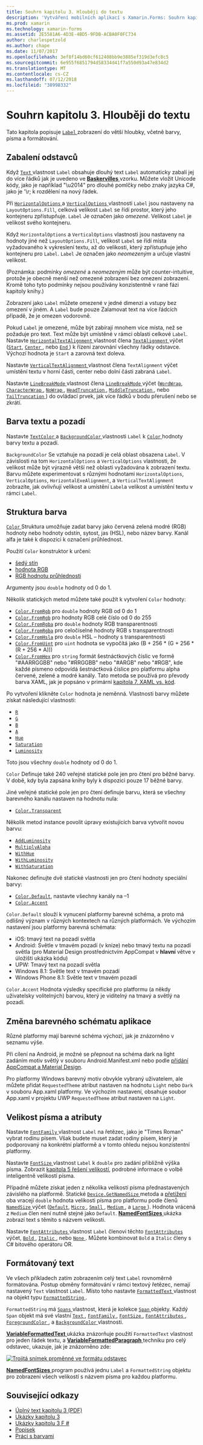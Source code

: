 ```yaml
---
title: Souhrn kapitolu 3. Hlouběji do textu
description: 'Vytváření mobilních aplikací s Xamarin.Forms: Souhrn kapitolu 3. Hlouběji do textu'
ms.prod: xamarin
ms.technology: xamarin-forms
ms.assetid: 2E5581A6-4D3E-4BD5-9FDB-ACBA0F0FC734
author: charlespetzold
ms.author: chape
ms.date: 11/07/2017
ms.openlocfilehash: 3ef8f14bd60cf612408bb9e3885ef319d3efc8c5
ms.sourcegitcommit: 6e955f6851794d58334d41f7a550d93a47e834d2
ms.translationtype: MT
ms.contentlocale: cs-CZ
ms.lasthandoff: 07/12/2018
ms.locfileid: "38998332"
---
```

# <a name="summary-of-chapter-3-deeper-into-text"></a>Souhrn kapitolu 3. Hlouběji do textu

Tato kapitola popisuje [ `Label` ](xref:Xamarin.Forms.Label) zobrazení do větší hloubky, včetně barvy, písma a formátování.

## <a name="wrapping-paragraphs"></a>Zabalení odstavců

Když [ `Text` ](xref:Xamarin.Forms.Label.Text) vlastnost `Label` obsahuje dlouhý text `Label` automaticky zabalí jej do více řádků jak je uvedeno ve [ **Baskervilles** ](https://github.com/xamarin/xamarin-forms-book-samples/tree/master/Chapter03/Baskervilles) vzorku. Můžete vložit Unicode kódy, jako je například "\u2014" pro dlouhé pomlčky nebo znaky jazyka C#, jako je '\r; k rozdělení na nový řádek.

Při [ `HorizontalOptions` ](xref:Xamarin.Forms.View.HorizontalOptions) a [ `VerticalOptions` ](xref:Xamarin.Forms.View.VerticalOptions) vlastnosti `Label` jsou nastaveny na `LayoutOptions.Fill`, celková velikost `Label` se řídí prostor, který jeho kontejneru zpřístupňuje. `Label` Je označen jako *omezené*. Velikost `Label` je velikost svého kontejneru.

Když `HorizontalOptions` a `VerticalOptions` vlastnosti jsou nastaveny na hodnoty jiné než `LayoutOptions.Fill`, velikost `Label` se řídí místa vyžadovaného k vykreslení textu, až do velikosti, který zpřístupňuje jeho kontejneru pro `Label`. `Label` Je označen jako *neomezeným* a určuje vlastní velikost.

(Poznámka: podmínky *omezené* a *neomezeným* může být counter-intuitive, protože je obecně menší než omezené zobrazení bez omezení zobrazení. Kromě toho tyto podmínky nejsou používány konzistentně v rané fázi kapitoly knihy.)

Zobrazení jako `Label` můžete omezené v jedné dimenzi a vstupy bez omezení v jiném. A `Label` bude pouze Zalamovat text na více řádcích případě, že je omezen vodorovně.

Pokud `Label` je omezené, může být zabírají mnohem více místa, než se požaduje pro text. Text může být umístěné v rámci oblasti celkové `Label`. Nastavte [ `HorizontalTextAlignment` ](xref:Xamarin.Forms.Label.HorizontalTextAlignment) vlastnost člena [ `TextAlignment` ](xref:Xamarin.Forms.TextAlignment) výčet ([`Start`](xref:Xamarin.Forms.TextAlignment.Start), [ `Center` ](xref:Xamarin.Forms.TextAlignment.Center), nebo [ `End` ](xref:Xamarin.Forms.TextAlignment.Center)) k řízení zarovnání všechny řádky odstavce. Výchozí hodnota je `Start` a zarovná text doleva.

Nastavte [ `VerticalTextAlignment` ](xref:Xamarin.Forms.Label.VerticalTextAlignment) vlastnost člena `TextAlignment` výčet umístění textu v horní části, center nebo dolní části zabraná `Label`.

Nastavte [ `LineBreakMode` ](xref:Xamarin.Forms.Label.LineBreakMode) vlastnost člena [ `LineBreakMode` ](xref:Xamarin.Forms.LineBreakMode) výčet ([`WordWrap`](xref:Xamarin.Forms.LineBreakMode.WordWrap), [ `CharacterWrap` ](xref:Xamarin.Forms.LineBreakMode.CharacterWrap), [ `NoWrap` ](xref:Xamarin.Forms.LineBreakMode.NoWrap), [ `HeadTruncation` ](xref:Xamarin.Forms.LineBreakMode.HeadTruncation), [ `MiddleTruncation` ](xref:Xamarin.Forms.LineBreakMode.MiddleTruncation), nebo [ `TailTruncation` ](xref:Xamarin.Forms.LineBreakMode.TailTruncation)) do ovládací prvek, jak více řádků v bodu přerušení nebo se zkrátí.

## <a name="text-and-background-colors"></a>Barva textu a pozadí

Nastavte [ `TextColor` ](xref:Xamarin.Forms.Label.TextColor) a [ `BackgroundColor` ](xref:Xamarin.Forms.VisualElement.BackgroundColor) vlastnosti `Label` k [ `Color` ](xref:Xamarin.Forms.Color) hodnoty barvy textu a pozadí.

`BackgroundColor` Se vztahuje na pozadí je celá oblast obsazena `Label`. V závislosti na tom `HorizontalOptions` a `VerticalOptions` vlastnosti, že velikost může být výrazně větší než oblasti vyžadována k zobrazení textu. Barvu můžete experimentovat s různými hodnotami `HorizontalOptions`, `VerticalOptions`, `HorizontalExeAlignment`, a `VerticalTextAlignment` zobrazíte, jak ovlivňují velikost a umístění `Label`a velikost a umístění textu v rámci `Label`.

## <a name="the-color-structure"></a>Struktura barva

[ `Color` ](xref:Xamarin.Forms.Color) Struktura umožňuje zadat barvy jako červená zelená modré (RGB) hodnoty nebo hodnoty odstín, sytost, jas (HSL), nebo název barvy. Kanál alfa je také k dispozici k označení průhlednost.

Použití `Color` konstruktor k určení:

- [šedý stín](xref:Xamarin.Forms.Color.%23ctor(System.Double))
- [hodnota RGB](xref:Xamarin.Forms.Color.%23ctor(System.Double,System.Double,System.Double))
- [RGB hodnotu průhlednosti](xref:Xamarin.Forms.Color.%23ctor(System.Double,System.Double,System.Double,System.Double))

Argumenty jsou `double` hodnoty od 0 do 1.

Několik statických metod můžete také použít k vytvoření `Color` hodnoty:

- [`Color.FromRgb`](xref:Xamarin.Forms.Color.FromRgb(System.Double,System.Double,System.Double)) pro `double` hodnoty RGB od 0 do 1
- [`Color.FromRgb`](xref:Xamarin.Forms.Color.FromRgb(System.Int32,System.Int32,System.Int32)) pro hodnoty RGB celé číslo od 0 do 255
- [`Color.FromRgba`](xref:Xamarin.Forms.Color.FromRgba(System.Double,System.Double,System.Double,System.Double)) pro `double` hodnoty RGB transparentnosti
- [`Color.FromRgba`](xref:Xamarin.Forms.Color.FromRgba(System.Int32,System.Int32,System.Int32,System.Int32)) pro celočíselné hodnoty RGB s transparentnosti
- [`Color.FromHsla`](xref:Xamarin.Forms.Color.FromHsla(System.Double,System.Double,System.Double,System.Double)) pro `double` HSL – hodnoty s transparentnosti
- [`Color.FromUint`](xref:Xamarin.Forms.Color.FromUint(System.UInt32)) pro `uint` hodnota se vypočítá jako (B + 256 * (G + 256 * (R + 256 * A)))
- [`Color.FromHex`](xref:Xamarin.Forms.Color.FromHex(System.String)) pro `string` formát šestnáctkových číslic ve formě "#AARRGGBB" nebo "#RRGGBB" nebo "#ARGB" nebo "#RGB", kde každé písmeno odpovídá šestnáctková číslice pro platformu alpha červené, zelené a modré kanály. Tato metoda se používá pro převody barva XAML, jak je popsáno v primární [kapitola 7, XAML vs. kód](~/xamarin-forms/creating-mobile-apps-xamarin-forms/summaries/chapter07.md).

Po vytvoření klikněte `Color` hodnota je neměnná. Vlastnosti barvy můžete získat následující vlastnosti:

- [`R`](xref:Xamarin.Forms.Color.R)
- [`G`](xref:Xamarin.Forms.Color.G)
- [`B`](xref:Xamarin.Forms.Color.B)
- [`A`](xref:Xamarin.Forms.Color.A)
- [`Hue`](xref:Xamarin.Forms.Color.Hue)
- [`Saturation`](xref:Xamarin.Forms.Color.Saturation)
- [`Luminosity`](xref:Xamarin.Forms.Color.Luminosity)

Toto jsou všechny `double` hodnoty od 0 do 1.

`Color` Definuje také 240 veřejné statické pole jen pro čtení pro běžné barvy. V době, kdy byla zapsána knihy byly k dispozici pouze 17 běžné barvy.

Jiné veřejné statické pole jen pro čtení definuje barvu, která se všechny barevného kanálu nastaven na hodnotu nula:

- [`Color.Transparent`](xref:Xamarin.Forms.Color.Transparent)

Několik metod instance povolit úpravy existujících barva vytvořit novou barvu:

- [`AddLuminosity`](xref:Xamarin.Forms.Color.AddLuminosity(System.Double))
- [`MultiplyAlpha`](xref:Xamarin.Forms.Color.MultiplyAlpha(System.Double))
- [`WithHue`](xref:Xamarin.Forms.Color.WithHue(System.Double))
- [`WithLuminosity`](xref:Xamarin.Forms.Color.WithLuminosity(System.Double))
- [`WithSaturation`](xref:Xamarin.Forms.Color.WithSaturation(System.Double))

Nakonec definujte dvě statické vlastnosti jen pro čtení hodnoty speciální barvy:

- [`Color.Default`](xref:Xamarin.Forms.Color.Default), nastavte všechny kanály na &ndash;1
- [`Color.Accent`](xref:Xamarin.Forms.Color.Accent)

`Color.Default` slouží k vynucení platformy barevné schéma, a proto má odlišný význam v různých kontextech na různých platformách. Ve výchozím nastavení jsou platformy barevná schémata:

- iOS: tmavý text na pozadí světla
- Android: Světle v tmavém pozadí (v knize) nebo tmavý textu na pozadí světla (pro Material Design prostřednictvím AppCompat v **hlavní** větve v úložišti ukázka kódu)
- UPW: Tmavý text na pozadí světla
- Windows 8.1: Světle text v tmavém pozadí
- Windows Phone 8.1: Světle text v tmavém pozadí

`Color.Accent` Hodnota výsledky specifické pro platformu (a někdy uživatelsky volitelných) barvou, který je viditelný na tmavý a světlý na pozadí.

## <a name="changing-the-application-color-scheme"></a>Změna barevného schématu aplikace

Různé platformy mají barevné schéma výchozí, jak je znázorněno v seznamu výše.

Při cílení na Android, je možné se přepnout na schéma dark na light zadáním motiv světlý v souboru Android.Manifest.xml nebo podle [přidání AppCompat a Material Design](~/xamarin-forms/platform/android/appcompat.md).

Pro platformy Windows barevný motiv obvykle vybraný uživatelem, ale můžete přidat `RequestedTheme` atribut nastaven na hodnotu `Light` nebo `Dark` v souboru App.xaml platformy. Ve výchozím nastavení, obsahuje soubor App.xaml v projektu UWP `RequestedTheme` atribut nastaven na `Light`.

## <a name="font-sizes-and-attributes"></a>Velikost písma a atributy

Nastavte [ `FontFamily` ](xref:Xamarin.Forms.Label.FontFamily) vlastnost `Label` na řetězec, jako je "Times Roman" vybrat rodinu písem. Však budete muset zadat rodiny písem, který je podporovaný na konkrétní platformě a v tomto ohledu nejsou konzistentní platformy.

Nastavte [ `FontSize` ](xref:Xamarin.Forms.Label.FontSize) vlastnost `Label` k `double` pro zadání přibližně výška písma. Zobrazit [kapitola 5 řešení velikostí](chapter05.md), podrobné informace o volbě inteligentně velikostí písma.

Případně můžete získat jeden z několika velikostí písma přednastavených závislého na platformě. Statické [ `Device.GetNamedSize` ](xref:Xamarin.Forms.Device.GetNamedSize(Xamarin.Forms.NamedSize,System.Type)) metoda a [přetížení](xref:Xamarin.Forms.Device.GetNamedSize(Xamarin.Forms.NamedSize,Xamarin.Forms.Element)) oba vracejí `double` hodnota velikosti písma pro platformu podle členů [ `NamedSize` ](xref:Xamarin.Forms.NamedSize)výčet ([`Default`](xref:Xamarin.Forms.NamedSize.Default), [ `Micro` ](xref:Xamarin.Forms.NamedSize.Micro), [ `Small` ](xref:Xamarin.Forms.NamedSize.Small), [ `Medium` ](xref:Xamarin.Forms.NamedSize.Medium),  a [ `Large` ](xref:Xamarin.Forms.NamedSize.Large)). Hodnota vrácená z `Medium` člen není nutně stejné jako `Default`. [ **NamedFontSizes** ](https://github.com/xamarin/xamarin-forms-book-samples/tree/master/Chapter03/NamedFontSizes) ukázka zobrazí text s těmito s názvem velikosti.

Nastavte [ `FontAttributes` ](xref:Xamarin.Forms.Label.FontAttributes) vlastnost `Label` členovi těchto [ `FontAttributes` ](xref:Xamarin.Forms.FontAttributes) výčet, [ `Bold` ](xref:Xamarin.Forms.FontAttributes.Bold), [ `Italic` ](xref:Xamarin.Forms.FontAttributes.Italic), nebo [ `None` ](xref:Xamarin.Forms.FontAttributes.None). Můžete kombinovat `Bold` a `Italic` členy s C# bitového operátoru OR.

## <a name="formatted-text"></a>Formátovaný text

Ve všech příkladech zatím zobrazením celý text `Label` rovnoměrně formátována. Postup obměny formátování v rámci textový řetězec, nemají nastavený `Text` vlastnost `Label`. Místo toho nastavte [ `FormattedText` ](xref:Xamarin.Forms.Label.FormattedText) vlastnost na objekt typu [ `FormattedString` ](xref:Xamarin.Forms.FormattedString).

`FormattedString` má [ `Spans` ](xref:Xamarin.Forms.FormattedString.Spans) vlastnost, která je kolekce [ `Span` ](xref:Xamarin.Forms.Span) objekty. Každý `Span` objekt má své vlastní [ `Text` ](xref:Xamarin.Forms.Span.Text), [ `FontFamily` ](xref:Xamarin.Forms.Span.FontFamily), [ `FontSize` ](xref:Xamarin.Forms.Span.FontSize), [ `FontAttributes` ](xref:Xamarin.Forms.Span.FontAttributes), [ `ForegroundColor` ](xref:Xamarin.Forms.Span.ForegroundColor), a [ `BackgroundColor` ](xref:Xamarin.Forms.Span.BackgroundColor) vlastnosti.

[ **VariableFormattedText** ](https://github.com/xamarin/xamarin-forms-book-samples/tree/master/Chapter03/VarFormText) ukázka znázorňuje použití `FormattedText` vlastnost pro jeden řádek textu, a [ **VariableFormattedParagraph** ](https://github.com/xamarin/xamarin-forms-book-samples/tree/master/Chapter03/VarFormPara) techniku pro celý odstavec, ukazuje, jak je znázorněno zde:

[![Trojitá snímek proměnné ve formátu odstavec](images/ch03fg06-small.png "proměnné ve formátu textu popisku")](images/ch03fg06-large.png#lightbox "proměnné ve formátu textu popisku")

[ **NamedFontSizes** ](https://github.com/xamarin/xamarin-forms-book-samples/tree/master/Chapter03/NamedFontSizes) program používá jednu `Label` a `FormattedString` objektu pro zobrazení všech velikostí s názvem písma pro každou platformu.



## <a name="related-links"></a>Související odkazy

- [Úplný text kapitolu 3 (PDF)](https://download.xamarin.com/developer/xamarin-forms-book/XamarinFormsBook-Ch03-Apr2016.pdf)
- [Ukázky kapitolu 3](https://github.com/xamarin/xamarin-forms-book-samples/tree/master/Chapter03)
- [Ukázky kapitolu 3 F #](https://github.com/xamarin/xamarin-forms-book-samples/tree/master/Chapter03/FS)
- [Popisek](~/xamarin-forms/user-interface/text/label.md)
- [Práci s barvami](~/xamarin-forms/user-interface/colors.md)
